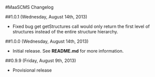 #MaaSCMS Changelog

##1.0.1 (Wednesday, August 14th, 2013)
 * Fixed bug get getStructures call would only return the first level of structures instead of the entire structure hierarchy.

##1.0.0 (Wednesday, August 14th, 2013)
 * Initial release. See **README.md** for more information.

##0.9.9 (Friday, August 9th, 2013)
 * Provisional release